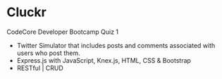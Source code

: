 # Cluckr
CodeCore Developer Bootcamp Quiz 1
<ul>
  <li>Twitter Simulator that includes posts and comments associated with users who post them.</li>
  <li>Express.js with JavaScript, Knex.js, HTML, CSS & Bootstrap</li>
  <li>RESTful | CRUD</li>
</ul>
